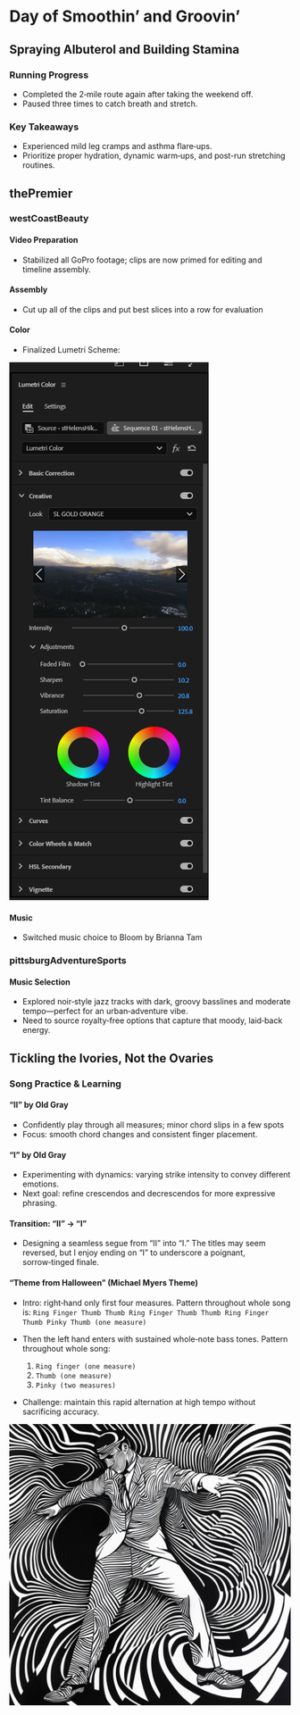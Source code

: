 # Day of Smoothin’ and Groovin’

## Spraying Albuterol and Building Stamina

### Running Progress

- Completed the 2‑mile route again after taking the weekend off.
- Paused three times to catch breath and stretch.

### Key Takeaways

- Experienced mild leg cramps and asthma flare‑ups.
- Prioritize proper hydration, dynamic warm‑ups, and post-run stretching routines.

## thePremier

### westCoastBeauty

#### Video Preparation

- Stabilized all GoPro footage; clips are now primed for editing and timeline assembly.

#### Assembly

- Cut up all of the clips and put best slices into a row for evaluation

#### Color

- Finalized Lumetri Scheme:

![Lumetri Scheme](./assets/chosenLumetriScheme.png)

#### Music

- Switched music choice to Bloom by Brianna Tam

### pittsburgAdventureSports

#### Music Selection

- Explored noir‑style jazz tracks with dark, groovy basslines and moderate tempo—perfect for an urban‑adventure vibe.
- Need to source royalty‑free options that capture that moody, laid‑back energy.

## Tickling the Ivories, Not the Ovaries

### Song Practice & Learning

#### “II” by Old Gray

- Confidently play through all measures; minor chord slips in a few spots
- Focus: smooth chord changes and consistent finger placement.

#### “I” by Old Gray

- Experimenting with dynamics: varying strike intensity to convey different emotions.
- Next goal: refine crescendos and decrescendos for more expressive phrasing.

#### Transition: “II” → “I”

- Designing a seamless segue from “II” into “I.” The titles may seem reversed, but I enjoy ending on “I” to underscore a poignant, sorrow‑tinged finale.

#### “Theme from Halloween” (Michael Myers Theme)

- Intro: right‑hand only first four measures. Pattern throughout whole song is:
  `Ring Finger Thumb Thumb Ring Finger Thumb Thumb Ring Finger Thumb Pinky Thumb (one measure)`
- Then the left hand enters with sustained whole‑note bass tones. Pattern throughout whole song:

  1. `Ring finger (one measure)`
  2. `Thumb (one measure)`
  3. `Pinky (two measures)`

- Challenge: maintain this rapid alternation at high tempo without sacrificing accuracy.

![The Groovester](./assets/theGroovester.png)
